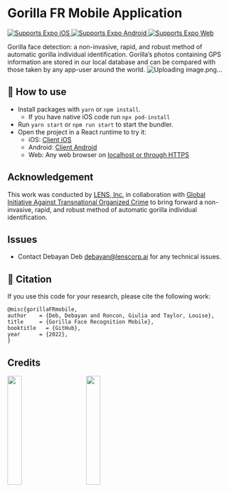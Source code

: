# Gorilla FR Mobile Application

<p>
  <!-- iOS -->
  <a href="https://itunes.apple.com/app/apple-store/id982107779">
    <img alt="Supports Expo iOS" longdesc="Supports Expo iOS" src="https://img.shields.io/badge/iOS-4630EB.svg?style=flat-square&logo=APPLE&labelColor=999999&logoColor=fff" />
  </a>
  <!-- Android -->
  <a href="https://play.google.com/store/apps/details?id=host.exp.exponent&referrer=blankexample">
    <img alt="Supports Expo Android" longdesc="Supports Expo Android" src="https://img.shields.io/badge/Android-4630EB.svg?style=flat-square&logo=ANDROID&labelColor=A4C639&logoColor=fff" />
  </a>
  <!-- Web -->
  <a href="https://docs.expo.dev/workflow/web/">
    <img alt="Supports Expo Web" longdesc="Supports Expo Web" src="https://img.shields.io/badge/web-4630EB.svg?style=flat-square&logo=GOOGLE-CHROME&labelColor=4285F4&logoColor=fff" />
  </a>
</p>

Gorilla face detection: a non-invasive, rapid, and robust method of automatic gorilla individual identification. Gorilla’s photos containing GPS information are stored in our local database and can be compared with those taken by any app-user around the world. ![Uploading image.png…]()


## 🚀 How to use

- Install packages with `yarn` or `npm install`.
  - If you have native iOS code run `npx pod-install`
- Run `yarn start` or `npm run start` to start the bundler.
- Open the project in a React runtime to try it:
  - iOS: [Client iOS](https://itunes.apple.com/app/apple-store/id982107779)
  - Android: [Client Android](https://play.google.com/store/apps/details?id=host.exp.exponent&referrer=blankexample)
  - Web: Any web browser on [localhost or through HTTPS](https://developer.mozilla.org/en-US/docs/Web/Security/Secure_Contexts)

## Acknowledgement
This work was conducted by [LENS, Inc.](https://lenscorp.ai) in collaboration with [Global Initiative Against Transnational Organized Crime](https://globalinitiative.net)
to bring forward a non-invasive, rapid, and robust method of automatic 
gorilla individual identification. 

## Issues
- Contact Debayan Deb <debayan@lenscorp.ai> for any technical issues.

## 📝 Citation
If you use this code for your research, please cite the following work:
```
@misc{gorillaFRmobile,
author    = {Deb, Debayan and Roncon, Giulia and Taylor, Louise},
title     = {Gorilla Face Recognition Mobile},
booktitle   = {GitHub},
year      = {2022},
}
```

## Credits
<img src="https://globalinitiative.net/wp-content/uploads/2019/08/GIN-Logo--1920x850.png" width="25%"/>&nbsp;&nbsp;&nbsp;&nbsp;&nbsp;&nbsp;&nbsp;&nbsp;&nbsp;&nbsp;&nbsp;&nbsp;
<img src="https://942483.smushcdn.com/2505037/wp-content/uploads/2021/10/lens_horizontal-1-1536x376.png" width="25%"/> 
